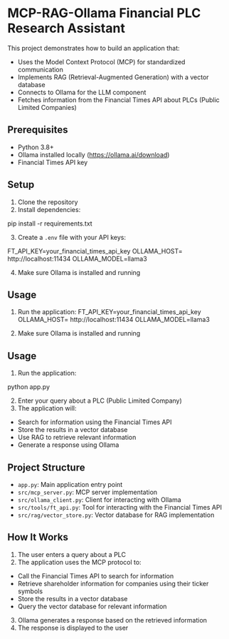 # MCP-RAG-Ollama Financial PLC Research Assistant

This project demonstrates how to build an application that:

- Uses the Model Context Protocol (MCP) for standardized communication
- Implements RAG (Retrieval-Augmented Generation) with a vector database
- Connects to Ollama for the LLM component
- Fetches information from the Financial Times API about PLCs (Public Limited Companies)

## Prerequisites

- Python 3.8+
- Ollama installed locally (https://ollama.ai/download)
- Financial Times API key

## Setup

1. Clone the repository
2. Install dependencies:

pip install -r requirements.txt

3. Create a `.env` file with your API keys:

FT_API_KEY=your_financial_times_api_key
OLLAMA_HOST= http://localhost:11434 OLLAMA_MODEL=llama3

4. Make sure Ollama is installed and running

## Usage

1. Run the application:
   FT_API_KEY=your_financial_times_api_key
   OLLAMA_HOST= http://localhost:11434 OLLAMA_MODEL=llama3

2. Make sure Ollama is installed and running

## Usage

1. Run the application:

python app.py

2. Enter your query about a PLC (Public Limited Company)
3. The application will:

- Search for information using the Financial Times API
- Store the results in a vector database
- Use RAG to retrieve relevant information
- Generate a response using Ollama

## Project Structure

- `app.py`: Main application entry point
- `src/mcp_server.py`: MCP server implementation
- `src/ollama_client.py`: Client for interacting with Ollama
- `src/tools/ft_api.py`: Tool for interacting with the Financial Times API
- `src/rag/vector_store.py`: Vector database for RAG implementation

## How It Works

1. The user enters a query about a PLC
2. The application uses the MCP protocol to:

- Call the Financial Times API to search for information
- Retrieve shareholder information for companies using their ticker symbols
- Store the results in a vector database
- Query the vector database for relevant information

3. Ollama generates a response based on the retrieved information
4. The response is displayed to the user
